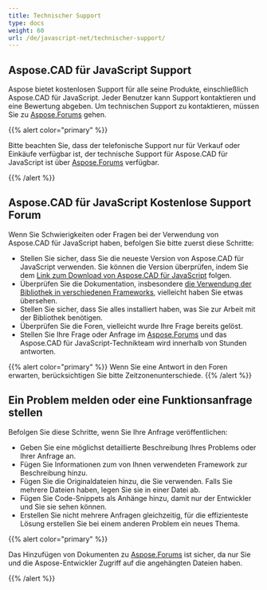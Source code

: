 ```yaml
---
title: Technischer Support
type: docs
weight: 60
url: /de/javascript-net/technischer-support/
---
```


## **Aspose.CAD für JavaScript Support**

Aspose bietet kostenlosen Support für alle seine Produkte, einschließlich Aspose.CAD für JavaScript. Jeder Benutzer kann Support kontaktieren und eine Bewertung abgeben. Um technischen Support zu kontaktieren, müssen Sie zu [Aspose.Forums](https://forum.aspose.com/c/cad/19) gehen.

{{% alert color="primary" %}} 

Bitte beachten Sie, dass der telefonische Support nur für Verkauf oder Einkäufe verfügbar ist, der technische Support für Aspose.CAD für JavaScript ist über [Aspose.Forums](https://forum.aspose.com/c/cad/19) verfügbar.

{{% /alert %}}

## **Aspose.CAD für JavaScript Kostenlose Support Forum**

Wenn Sie Schwierigkeiten oder Fragen bei der Verwendung von Aspose.CAD für JavaScript haben, befolgen Sie bitte zuerst diese Schritte:

- Stellen Sie sicher, dass Sie die neueste Version von Aspose.CAD für JavaScript verwenden. Sie können die Version überprüfen, indem Sie dem [Link zum Download von Aspose.CAD für JavaScript](https://www.npmjs.com/package/aspose-cad) folgen.
- Überprüfen Sie die Dokumentation, insbesondere [die Verwendung der Bibliothek in verschiedenen Frameworks](/cad/javascript-net/showcases/), vielleicht haben Sie etwas übersehen.
- Stellen Sie sicher, dass Sie alles installiert haben, was Sie zur Arbeit mit der Bibliothek benötigen.
- Überprüfen Sie die Foren, vielleicht wurde Ihre Frage bereits gelöst.
- Stellen Sie Ihre Frage oder Anfrage im [Aspose.Forums](https://forum.aspose.com/c/cad/19) und das Aspose.CAD für JavaScript-Technikteam wird innerhalb von Stunden antworten.


{{% alert color="primary" %}} 
Wenn Sie eine Antwort in den Foren erwarten, berücksichtigen Sie bitte Zeitzonenunterschiede.
{{% /alert %}}

## **Ein Problem melden oder eine Funktionsanfrage stellen**

Befolgen Sie diese Schritte, wenn Sie Ihre Anfrage veröffentlichen:

- Geben Sie eine möglichst detaillierte Beschreibung Ihres Problems oder Ihrer Anfrage an.
- Fügen Sie Informationen zum von Ihnen verwendeten Framework zur Beschreibung hinzu.
- Fügen Sie die Originaldateien hinzu, die Sie verwenden. Falls Sie mehrere Dateien haben, legen Sie sie in einer Datei ab.
- Fügen Sie Code-Snippets als Anhänge hinzu, damit nur der Entwickler und Sie sie sehen können.
- Erstellen Sie nicht mehrere Anfragen gleichzeitig, für die effizienteste Lösung erstellen Sie bei einem anderen Problem ein neues Thema.

{{% alert color="primary" %}}

Das Hinzufügen von Dokumenten zu [Aspose.Forums](https://forum.aspose.com/c/cad/19) ist sicher, da nur Sie und die Aspose-Entwickler Zugriff auf die angehängten Dateien haben.

{{% /alert %}}
